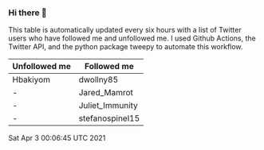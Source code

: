 ### Hi there 👋

This table is automatically updated every six hours with a list of Twitter users who have followed me and unfollowed me. I used Github Actions, the Twitter API, and the python package tweepy to automate this workflow.

| Unfollowed me |  Followed me |
| --- | --- |
|Hbakiyom|dwollny85|
|-|Jared_Mamrot|
|-|Juliet_Immunity|
|-|stefanospinel15|
Sat Apr  3 00:06:45 UTC 2021
